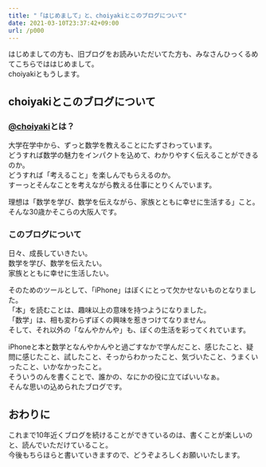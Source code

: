 ```yaml
---
title: "「はじめまして」と、choiyakiとこのブログについて"
date: 2021-03-10T23:37:42+09:00
url: /p000
---
```

はじめましての方も、旧ブログをお読みいただいてた方も、みなさんひっくるめてこちらでははじめまして。  
choiyakiともうします。

## choiyakiとこのブログについて

### [@choiyaki][2]とは？

大学在学中から、ずっと数学を教えることにたずさわっています。  
どうすれば数学の魅力をインパクトを込めて、わかりやすく伝えることができるのか。  
どうすれば「考えること」を楽しんでもらえるのか。  
すーっとそんなことを考えながら教える仕事にとりくんでいます。

理想は「数学を学び、数学を伝えながら、家族とともに幸せに生活する」こと。  
そんな30歳かそこらの大阪人です。

### このブログについて

日々、成長していきたい。  
数学を学び、数学を伝えたい。  
家族とともに幸せに生活したい。

そのためのツールとして、「iPhone」はぼくにとって欠かせないものとなりました。  
「本」を読むことは、趣味以上の意味を持つようになりました。  
「数学」は、相も変わらずぼくの興味を惹きつけてなりません。  
そして、それ以外の「なんやかんや」も、ぼくの生活を彩ってくれています。

iPhoneと本と数学となんやかんやと過ごすなかで学んだこと、感じたこと、疑問に感じたこと、試したこと、そっからわかったこと、気づいたこと、うまくいったこと、いかなかったこと。  
そういうのんを書くことで、誰かの、なにかの役に立てばいいなぁ。  
そんな思いの込められたブログです。

## おわりに

これまで10年近くブログを続けることができているのは、書くことが楽しいのと、読んでいただけていること。  
今後もちらほらと書いていきますので、どうぞよろしくお願いいたします。

 [1]: http://d.hatena.ne.jp/choiyaki/
 [2]: https://twitter.com/choiyaki
